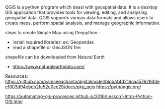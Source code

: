 
QGIS is a python program which deasl with geospatial data. It is a desktop GIS application that provides tools for viewing, editing, and analyzing geospatial data. QGIS supports various data formats and allows users to create maps, perform spatial analysis, and manage geographic information.

steps to create Simple Map using Geopython :

- install required libraries:
ex: Geopandas
- read a shapefile or GeoJSON file:
  
shapefile can be downloaded from Natural Earth 
- https://www.naturalearthdata.com/ 



Resources:
https://github.com/vamseeachanta/digitalmodel/blob/44d216aaa5762930ee1003d94ebeb2fe52e0ce29/docs/pkg_qgis
https://pythongis.org/

https://automating-gis-processes.github.io/2016/Lesson1-Intro-Python-GIS.html

